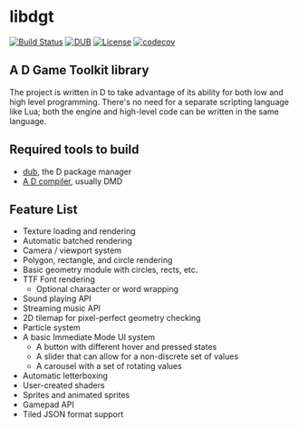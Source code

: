 # libdgt

[![Build Status](https://travis-ci.org/ryanisaacg/libdgt.svg?branch=master)](https://travis-ci.org/ryanisaacg/libdgt)
[![DUB](https://img.shields.io/badge/dub-v0.2.1-orange.svg)](https://code.dlang.org/packages/dgt)
[![License](https://img.shields.io/badge/license-Apache-blue.svg)](https://github.com/ryanisaacg/libdgt/blob/master/LICENSE)
[![codecov](https://codecov.io/gh/ryanisaacg/libdgt/branch/master/graph/badge.svg)](https://codecov.io/gh/ryanisaacg/libdgt)


## A D Game Toolkit library

The project is written in D to take advantage of its ability for both low and high level programming. There's no need for a separate scripting language like Lua; both the engine and high-level code can be written in the same language.

## Required tools to build

- [dub](https://code.dlang.org/download), the D package manager
- [A D compiler](https://dlang.org/download.html), usually DMD

## Feature List

- Texture loading and rendering
- Automatic batched rendering
- Camera / viewport system
- Polygon, rectangle, and circle rendering
- Basic geometry module with circles, rects, etc.
- TTF Font rendering
    - Optional charaacter or word wrapping
- Sound playing API
- Streaming music API
- 2D tilemap for pixel-perfect geometry checking
- Particle system
- A basic Immediate Mode UI system
	- A button with different hover and pressed states
	- A slider that can allow for a non-discrete set of values
	- A carousel with a set of rotating values
- Automatic letterboxing
- User-created shaders
- Sprites and animated sprites
- Gamepad API
- Tiled JSON format support

